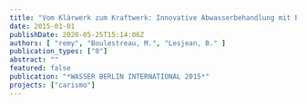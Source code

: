 ```yaml
---
title: "Vom Klärwerk zum Kraftwerk: Innovative Abwasserbehandlung mit Energiegewinn"
date: 2015-01-01
publishDate: 2020-05-25T15:14:06Z
authors: [ "remy", "Boulestreau, M.", "Lesjean, B." ]
publication_types: ["0"]
abstract: ""
featured: false
publication: "*WASSER BERLIN INTERNATIONAL 2015*"
projects: ["carismo"]
---
```


